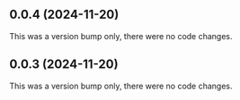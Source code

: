 ## 0.0.4 (2024-11-20)

This was a version bump only, there were no code changes.

## 0.0.3 (2024-11-20)

This was a version bump only, there were no code changes.
